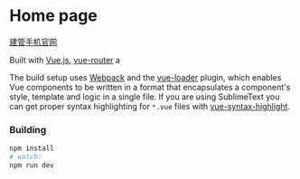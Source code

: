 # Home page

[建管手机官网](http://m.jianguanoa.com/)

Built with [Vue.js](http://vuejs.org), [vue-router](https://github.com/vuejs/vue-router) a

The build setup uses [Webpack](http://webpack.github.io/) and the [vue-loader](https://github.com/vuejs/vue-loader) plugin, which enables Vue components to be written in a format that encapsulates a component's style, template and logic in a single file.
If you are using SublimeText you can get proper syntax highlighting for `*.vue` files with [vue-syntax-highlight](https://github.com/vuejs/vue-syntax-highlight).

### Building

``` bash
npm install
# watch:
npm run dev
